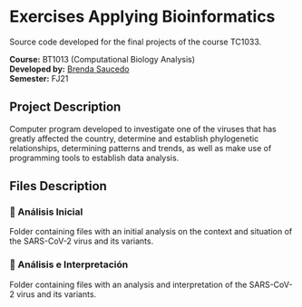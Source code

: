 # Exercises Applying Bioinformatics

Source code developed for the final projects of the course TC1033.

**Course:** BT1013 (Computational Biology Analysis) <br>
**Developed by:** [Brenda Saucedo](https://github.com/Bren12) <br>
**Semester:** FJ21

## Project Description

Computer program developed to investigate one of the viruses that has greatly affected the country, 
determine and establish phylogenetic relationships, determining patterns and trends, as well as make 
use of programming tools to establish data analysis.

## Files Description

### 📁 Análisis Inicial

Folder containing files with an initial analysis on the context and situation of the SARS-CoV-2 
virus and its variants.

### 📁 Análisis e Interpretación

Folder containing files with an analysis and interpretation of the SARS-CoV-2 virus and its variants.
